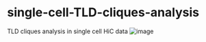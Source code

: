 # single-cell-TLD-cliques-analysis
TLD cliques analysis in single cell HiC data
![image](https://github.com/richard6876/single-cell-TLD-cliques-analysis/assets/62498855/d711c039-7c7a-4b98-8a73-8fb45ba8ecb2)
